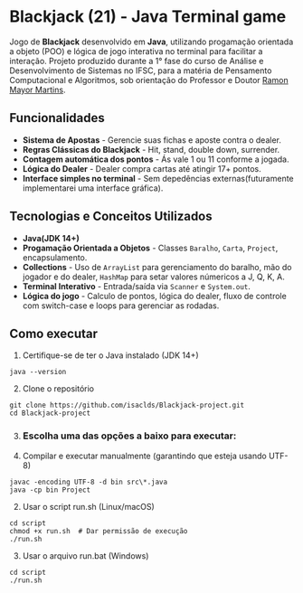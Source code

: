 # Blackjack (21) - Java Terminal game

Jogo de **Blackjack** desenvolvido em **Java**, utilizando progamação orientada a objeto (POO) e lógica de jogo interativa no terminal para facilitar a interação. Projeto produzido durante a 1° fase do curso de Análise e Desenvolvimento de Sistemas no IFSC, para a matéria de Pensamento Computacional e Algoritmos, sob orientação do Professor e Doutor [Ramon Mayor Martins](https://github.com/rmayormartins).

## Funcionalidades

- **Sistema de Apostas** - Gerencie suas fichas e aposte contra o dealer.
- **Regras Clássicas do Blackjack** - Hit, stand, double down, surrender.
- **Contagem automática dos pontos** - Ás vale 1 ou 11 conforme a jogada.
- **Lógica do Dealer** - Dealer compra cartas até atingir 17+ pontos.
- **Interface simples no terminal** - Sem depedências externas(futuramente implementarei uma interface gráfica).

## Tecnologias e Conceitos Utilizados

- **Java(JDK 14+)**
- **Progamação Orientada a Objetos** - Classes `Baralho`, `Carta`, `Project`, encapsulamento.
- **Collections** - Uso de `ArrayList` para gerenciamento do baralho, mão do jogador e do dealer, `HashMap` para setar valores númericos a J, Q, K, A.
- **Terminal Interativo** - Entrada/saída via `Scanner` e `System.out`.
- **Lógica do jogo** - Calculo de pontos, lógica do dealer, fluxo de controle com switch-case e loops para gerenciar as rodadas.

## Como executar

1. Certifique-se de ter o Java instalado (JDK 14+)

```
java --version
```

2. Clone o repositório

```
git clone https://github.com/isaclds/Blackjack-project.git
cd Blackjack-project
```

3. ### Escolha uma das opções a baixo para executar:

1. Compilar e executar manualmente (garantindo que esteja usando UTF-8)

```
javac -encoding UTF-8 -d bin src\*.java
java -cp bin Project
```

2. Usar o script run.sh (Linux/macOS)

```
cd script
chmod +x run.sh  # Dar permissão de execução
./run.sh
```

3. Usar o arquivo run.bat (Windows)

```
cd script
./run.sh
```
